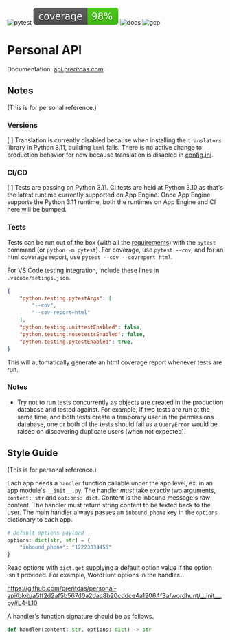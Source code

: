 ![pytest](https://github.com/preritdas/personal-api/actions/workflows/pytest.yml/badge.svg)
![coverage](tests/badge.svg)
![docs](https://github.com/preritdas/personal-api/actions/workflows/docs.yml/badge.svg)
![gcp](https://github.com/preritdas/personal-api/actions/workflows/google-cloud.yml/badge.svg)


# Personal API

Documentation: [api.preritdas.com](https://api.preritdas.com). 


## Notes

(This is for personal reference.)

### Versions

[ ] Translation is currently disabled because when installing the `translators` library in Python 3.11, building `lxml` fails. There is no active change to production behavior for now because translation is disabled in [config.ini](config.ini).

### CI/CD

[ ] Tests are passing on Python 3.11. CI tests are held at Python 3.10 as that's the latest runtime currently supported on App Engine. Once App Engine supports the Python 3.11 runtime, both the runtimes on App Engine and CI here will be bumped.

### Tests

Tests can be run out of the box (with all the [requirements](tests/requirements.txt)) with the `pytest` command (or `python -m pytest`). For coverage, use `pytest --cov`, and for an html coverage report, use `pytest --cov --covreport html`. 

For VS Code testing integration, include these lines in `.vscode/setings.json`.

```json
{
    "python.testing.pytestArgs": [
        "--cov",
        "--cov-report=html"
    ],
    "python.testing.unittestEnabled": false,
    "python.testing.nosetestsEnabled": false,
    "python.testing.pytestEnabled": true,
}
```

This will automatically generate an html coverage report whenever tests are run.

### Notes

- Try not to run tests concurrently as objects are created in the production database and tested against. For example, if two tests are run at the same time, and both tests create a temporary user in the permissions database, one or both of the tests should fail as a `QueryError` would be raised on discovering duplicate users (when not expected).

## Style Guide

(This is for personal reference.)

Each app needs a `handler` function callable under the app level, ex. in an app module's `__init__.py`. The handler *must* take exactly two arguments, `content: str` and `options: dict`. Content is the inbound message's raw content. The handler must return string content to be texted back to the user. The main handler always passes an `inbound_phone` key in the `options` dictionary to each app.

```python
# Default options payload
options: dict[str, str] = {
    "inbound_phone": "12223334455"
}
```

Read options with `dict.get` supplying a default option value if the option isn't provided. For example, WordHunt options in the handler...

https://github.com/preritdas/personal-api/blob/a5ff2d2af5b567d0a2dac8b20cddce4a12064f3a/wordhunt/__init__.py#L4-L10

A handler's function signature should be as follows.

```python
def handler(content: str, options: dict) -> str
```
